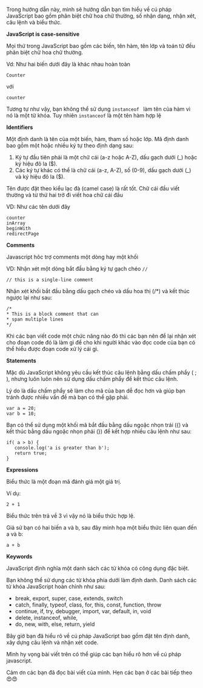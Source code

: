 Trong hướng dẫn này, mình sẽ hướng dẫn bạn tìm hiểu về cú pháp JavaScript bao gồm phân biệt chữ hoa chữ thường, số nhận dạng, nhận xét, câu lệnh và biểu thức.

**JavaScript is case-sensitive**

Mọi thứ trong JavaScript bao gồm các biến, tên hàm, tên lớp và toán tử đều phân biệt chữ hoa chữ thường.

Vd: Như hai biến dưới đây là khác nhau hoàn toàn 
```
Counter
```
với
```
counter
```

Tương tự như vậy, bạn không thể sử dụng `instanceof ` làm tên của hàm vì nó là một từ khóa. Tuy nhiên `instanceof` là một tên hàm hợp lệ

**Identifiers**

Một định danh là tên của một biến, hàm, tham số hoặc lớp. Mã định danh bao gồm một hoặc nhiều ký tự theo định dạng sau:

1. Ký tự đầu tiên phải là một chữ cái (a-z hoặc A-Z), dấu gạch dưới (_) hoặc ký hiệu đô la ($).
2. Các ký tự khác có thể là chữ cái (a-z, A-Z), số (0-9), dấu gạch dưới (_) và ký hiệu đô la ($).

Tên được đặt theo kiểu lạc đà (camel case) là rất tốt. Chữ cái đầu viết thường và từ thứ hai trở đi viết hoa chữ cái đầu

VD: Như các tên dưới đây
```
counter
inArray
beginWith
redirectPage
```

**Comments**

Javascript hôc trợ comments một dòng hay một khối 

VD: Nhận xét một dòng bắt đầu bằng ký tự gạch chéo `//`
```
// this is a single-line comment
```

Nhận xét khối bắt đầu bằng dấu gạch chéo và dấu hoa thị (/*) và kết thúc ngược lại như sau:
```
/*
* This is a block comment that can
* span multiple lines
*/
```

Khi các bạn viết code một chức năng nào đó thì các bạn nên để lại nhận xét cho đoạn code đó là làm gì để cho khi người khác vào đọc code của bạn có thể hiểu được đoạn code xử lý cái gì.

**Statements**

Mặc dù JavaScript không yêu cầu kết thúc câu lệnh bằng dấu chấm phẩy ( ; ), nhưng luôn luôn nên sử dụng dấu chấm phẩy để kết thúc câu lệnh.

Lý do là dấu chấm phẩy sẽ làm cho mã của bạn dễ đọc hơn và giúp bạn tránh được nhiều vấn đề mà bạn có thể gặp phải.

```
var a = 20;
var b = 10;
```
Bạn có thể sử dụng một khối mã bắt đầu bằng dấu ngoặc nhọn trái ({) và kết thúc bằng dấu ngoặc nhọn phải (}) để kết hợp nhiều câu lệnh như sau:

```
if( a > b) {
   console.log('a is greater than b');
   return true;
}
```

**Expressions**

Biểu thức là một đoạn mã đánh giá một giá trị.

Ví dụ:
```
2 + 1
```

Biểu thức trên trả về 3 vì vậy nó là biểu thức hợp lệ.

Giả sử bạn có hai biến a và b, sau đây minh họa một biểu thức liên quan đến a và b:
```
a + b
```

**Keywords**

JavaScript định nghĩa một danh sách các từ khóa có công dụng đặc biệt.

Bạn không thể sử dụng các từ khóa phía dưới làm định danh. Danh sách các từ khóa JavaScript hoàn chỉnh như sau:

* break, export, super, case, extends, switch
* catch, finally, typeof, class, for, this, const, function, throw
* continue,	if,	try, debugger, import, var, default, in, void
* delete, instanceof, while, 
* do, new, with, else, return, yield

Bây giờ bạn đã hiểu rõ về cú pháp JavaScript bao gồm đặt tên định danh, xây dựng câu lệnh và nhận xét code.

Mình hy vọng bài viết trên có thể giúp các bạn hiểu rõ hơn về cú pháp javascript.

Cảm ơn các bạn đã đọc bài viết của mình. Hẹn các bạn ở các bài tiếp theo :heart_eyes::heart_eyes: